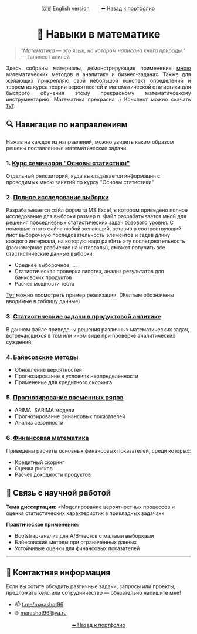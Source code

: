 <div align="center">
  🇬🇧 <a href="README_en.md">English version</a> &nbsp;&nbsp;&nbsp;&nbsp;&nbsp;&nbsp;
  <a href="https://github.com/marashot96/portfolio/blob/main/README.md#-навыки"> ⬅️ Назад к портфолио</a>
</div>

# <div align="center">  📐 Навыки в математике </div>

> *"Математика — это язык, на котором написана книга природы."* — Галилео Галилей

<p align="justify"> Здесь собраны материалы, демонстрирующие применение <a href = 'https://github.com/marashot96/portfolio/blob/main/README.md'>мною</a> математических методов в аналитике и бизнес-задачах. Также для желающих прикрепляю свой небольшой конспект определений и теорем из курса теории вероятностей и математической статистики для быстрого обучения этому прекрасному математичсекому инструментарию. Математика прекрасна :) Конспект можно скачать <a href='https://github.com/marashot96/portfolio/blob/main/Math/Theory.pdf'>тут</a>.</p>

## 🔍 Навигация по направлениям
Нажав на каждое из направлений, можно увидеть каким образом решены поставленные математические задачи.

### 1. [Курс семинаров "Основы статистики"](https://github.com/marashot96/Lections/blob/main/README.md)
Отдельный репозиторий, куда выкладывается информация с проводимых мною занятий по курсу "Основы статистики"

### 2. [Полное исследование выборки](/A-B%20tests/statistic)
Разрабатывается файл формата MS Excel, в котором приведено полное исследование для выборки размер n. Файл разрабатывается мной для решения повседневных статистических задач базового уровня. С помощью этого файла любой желающий, вставив в соотвествующий лист выборочную последовательность элементов и задав длину каждого интервала, на которую надо разбить эту последовательность (равномерное разбиение на интервалы), сможет получить все стастистические данные выборки:

- Среднее выборочное, ...
- Статистическая проверка гипотез, анализ результатов для банковских продуктов
- Расчет мощности теста

[Тут](/A-B%20tests/statistic-exmpl.xlsx) можно посмотреть пример реализации. (Желтым обозначены вводимые в таблицу данные)

### 3. [Статистические задачи в продуктовой анлитике](/Math/Problems-PA.pdf)
В данном файле приведены решения различных математических задач, встречающихся в том или ином виде при проверке аналитических суждений.

### 4. [Байесовские методы](Bayesian_Methods/)
- Обновление вероятностей
- Прогнозирование в условиях неопределенности
- Применение для кредитного скоринга

### 5. [Прогнозирование временных рядов](Time_Series_Forecasting/)
- ARIMA, SARIMA модели
- Прогнозирование финансовых показателей
- Анализ сезонности

### 6. [Финансовая математика](Financial_Mathematics/)
Приведены расчеты основных финансовых показателей, среди которых:
- Кредитный скоринг
- Оценка рисков
- Расчет доходности продуктов


## 🧠 Связь с научной работой
**Тема диссертации:** «Моделирование вероятностных процессов и оценка статистических характеристик в прикладных задачах»

**Практическое применение:**
- Bootstrap-анализ для A/B-тестов с малыми выборками
- Байесовские методы при ограниченных данных
- Устойчивые оценки для финансовых показателей

---

## 💼 Контактная информация
Если вы хотите обсудить различные задачи, запросы или проекты, предложить кейс или сотрудничество — обязательно напишите мне!

- 📫 [t.me/marashot96](https://t.me/marashot96)
- 🌐 [marashot96@ya.ru](mailto:marashot96@ya.ru)

<div align="center">  <a href="https://github.com/marashot96/portfolio/blob/main/README.md#-навыки"> ⬅️ Назад к портфолио </a> </div>

